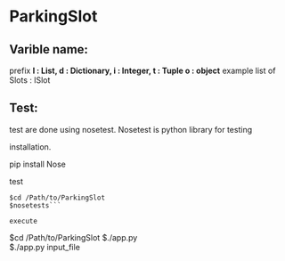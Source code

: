 <h1>ParkingSlot</h1>

<h2>Varible name:</h2>
prefix <b>l : List, d : Dictionary, i : Integer, t : Tuple o : object</b>
example list of Slots : lSlot

<h2>Test:</h2>
test are done using nosetest.
Nosetest is python library for testing

installation.

pip install Nose

test
```
$cd /Path/to/ParkingSlot
$nosetests```

execute
```
$cd /Path/to/ParkingSlot
$./app.py  
$./app.py input_file 
```
